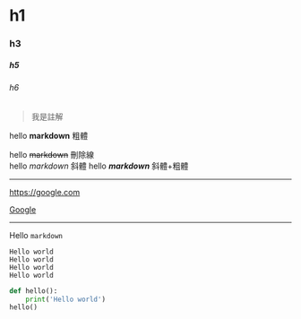 # h1

### h3

##### h5
###### h6

> 我是註解

hello **markdown**  粗體

hello ~~markdown~~   刪除線  
hello *markdown*     斜體
hello ***markdown***  斜體+粗體

---
<https://google.com>

[Google](https://google.com)

---

Hello `markdown`


```
Hello world
Hello world
Hello world
Hello world
```


```python
def hello():
    print('Hello world')
hello()

```
